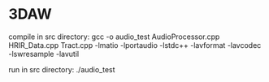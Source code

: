 # 3DAW

compile in src directory: gcc -o audio_test AudioProcessor.cpp HRIR_Data.cpp Tract.cpp -lmatio -lportaudio -lstdc++ -lavformat -lavcodec -lswresample -lavutil

run in src directory: ./audio_test

